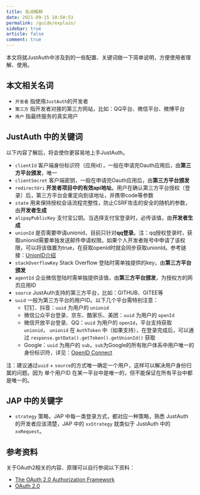```yaml
---
title: 名词解释
date: 2021-09-15 18:50:53
permalink: /guide/explain/
sidebar: true
article: false
comment: true
---
```


本文将就JustAuth中涉及到的一些配置、关键词做一下简单说明，方便使用者理解、使用。

## 本文相关名词

- `开发者` 指使用`JustAuth`的开发者
- `第三方` 指开发者对接的第三方网站，比如：QQ平台、微信平台、微博平台
- `用户` 指最终服务的真实用户

## JustAuth 中的关键词

以下内容了解后，将会使你更容易地上手JustAuth。

- `clientId` 客户端身份标识符（应用id），一般在申请完Oauth应用后，由**第三方平台颁发**，唯一
- `clientSecret` 客户端密钥，一般在申请完Oauth应用后，由**第三方平台颁发**
- `redirectUri` **开发者项目中的有效api地址**。用户在确认第三方平台授权（登录）后，第三方平台会重定向到该地址，并携带code等参数
- `state` 用来保持授权会话流程完整性，防止CSRF攻击的安全的随机的参数，由**开发者生成**
- `alipayPublicKey`  支付宝公钥。当选择支付宝登录时，必传该值，由**开发者生成**
- `unionId`  是否需要申请unionid，目前只针对**qq登录**。注：qq授权登录时，获取unionid需要单独发送邮件申请权限。如果个人开发者账号中申请了该权限，可以将该值置为true，在获取openId时就会同步获取unionId。参考链接：[UnionID介绍](http://wiki.connect.qq.com/unionid%E4%BB%8B%E7%BB%8D)
- `stackOverflowKey` Stack Overflow 登陆时需单独提供的key，由**第三方平台颁发**
- `agentId`  企业微信登陆时需单独提供该值，由**第三方平台颁发**，为授权方的网页应用ID
- `source` JustAuth支持的第三方平台，比如：GITHUB、GITEE等
- `uuid` 一般为第三方平台的用户ID。以下几个平台需特别注意：
  - 钉钉、抖音：`uuid` 为用户的 `unionid`
  - 微信公众平台登录、京东、酷家乐、美团：`uuid` 为用户的 `openId`
  - 微信开放平台登录、QQ：`uuid` 为用户的 `openId`，平台支持获取`unionid`， `unionid` 在 `AuthToken` 中（如果支持），在登录完成后，可以通过 `response.getData().getToken().getUnionId()` 获取
  - Google：`uuid` 为用户的 `sub`，`sub`为Google的所有账户体系中用户唯一的身份标识符，详见：[OpenID Connect](https://developers.google.com/identity/protocols/oauth2/openid-connect)

注：建议通过`uuid` + `source`的方式唯一确定一个用户，这样可以解决用户身份归属的问题。因为 单个用户ID 在某一平台中是唯一的，但不能保证在所有平台中都是唯一的。

## JAP 中的关键字

- `strategy` 策略，JAP 中每一类登录方式，都对应一种策略，熟悉 JustAuth 的开发者应该清楚，JAP 中的 `xxStrategy` 就类似于 JustAuth 中的 `xxRequest`。

## 参考资料

关于OAuth2相关的内容、原理可以自行参阅以下资料：

- [The OAuth 2.0 Authorization Framework](https://tools.ietf.org/html/rfc6749)
- [OAuth 2.0](https://oauth.net/2/)
